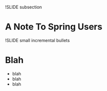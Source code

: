 !SLIDE subsection
# A Note To Spring Users

!SLIDE small incremental bullets
# Blah
* blah
* blah
* blah


